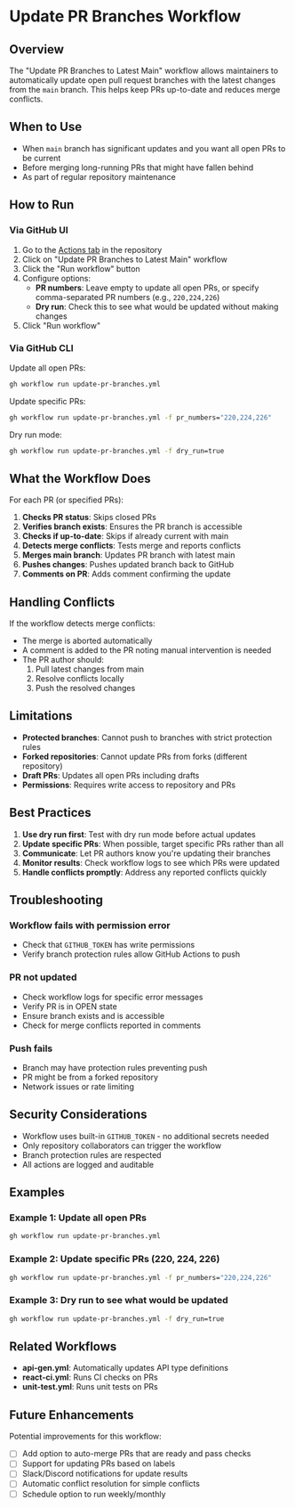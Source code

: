 # Update PR Branches Workflow

## Overview

The "Update PR Branches to Latest Main" workflow allows maintainers to automatically update open pull request branches with the latest changes from the `main` branch. This helps keep PRs up-to-date and reduces merge conflicts.

## When to Use

- When `main` branch has significant updates and you want all open PRs to be current
- Before merging long-running PRs that might have fallen behind
- As part of regular repository maintenance

## How to Run

### Via GitHub UI

1. Go to the [Actions tab](../../actions/workflows/update-pr-branches.yml) in the repository
2. Click on "Update PR Branches to Latest Main" workflow
3. Click the "Run workflow" button
4. Configure options:
    - **PR numbers**: Leave empty to update all open PRs, or specify comma-separated PR numbers (e.g., `220,224,226`)
    - **Dry run**: Check this to see what would be updated without making changes
5. Click "Run workflow"

### Via GitHub CLI

Update all open PRs:

```bash
gh workflow run update-pr-branches.yml
```

Update specific PRs:

```bash
gh workflow run update-pr-branches.yml -f pr_numbers="220,224,226"
```

Dry run mode:

```bash
gh workflow run update-pr-branches.yml -f dry_run=true
```

## What the Workflow Does

For each PR (or specified PRs):

1. **Checks PR status**: Skips closed PRs
2. **Verifies branch exists**: Ensures the PR branch is accessible
3. **Checks if up-to-date**: Skips if already current with main
4. **Detects merge conflicts**: Tests merge and reports conflicts
5. **Merges main branch**: Updates PR branch with latest main
6. **Pushes changes**: Pushes updated branch back to GitHub
7. **Comments on PR**: Adds comment confirming the update

## Handling Conflicts

If the workflow detects merge conflicts:

- The merge is aborted automatically
- A comment is added to the PR noting manual intervention is needed
- The PR author should:
    1. Pull latest changes from main
    2. Resolve conflicts locally
    3. Push the resolved changes

## Limitations

- **Protected branches**: Cannot push to branches with strict protection rules
- **Forked repositories**: Cannot update PRs from forks (different repository)
- **Draft PRs**: Updates all open PRs including drafts
- **Permissions**: Requires write access to repository and PRs

## Best Practices

1. **Use dry run first**: Test with dry run mode before actual updates
2. **Update specific PRs**: When possible, target specific PRs rather than all
3. **Communicate**: Let PR authors know you're updating their branches
4. **Monitor results**: Check workflow logs to see which PRs were updated
5. **Handle conflicts promptly**: Address any reported conflicts quickly

## Troubleshooting

### Workflow fails with permission error

- Check that `GITHUB_TOKEN` has write permissions
- Verify branch protection rules allow GitHub Actions to push

### PR not updated

- Check workflow logs for specific error messages
- Verify PR is in OPEN state
- Ensure branch exists and is accessible
- Check for merge conflicts reported in comments

### Push fails

- Branch may have protection rules preventing push
- PR might be from a forked repository
- Network issues or rate limiting

## Security Considerations

- Workflow uses built-in `GITHUB_TOKEN` - no additional secrets needed
- Only repository collaborators can trigger the workflow
- Branch protection rules are respected
- All actions are logged and auditable

## Examples

### Example 1: Update all open PRs

```bash
gh workflow run update-pr-branches.yml
```

### Example 2: Update specific PRs (220, 224, 226)

```bash
gh workflow run update-pr-branches.yml -f pr_numbers="220,224,226"
```

### Example 3: Dry run to see what would be updated

```bash
gh workflow run update-pr-branches.yml -f dry_run=true
```

## Related Workflows

- **api-gen.yml**: Automatically updates API type definitions
- **react-ci.yml**: Runs CI checks on PRs
- **unit-test.yml**: Runs unit tests on PRs

## Future Enhancements

Potential improvements for this workflow:

- [ ] Add option to auto-merge PRs that are ready and pass checks
- [ ] Support for updating PRs based on labels
- [ ] Slack/Discord notifications for update results
- [ ] Automatic conflict resolution for simple conflicts
- [ ] Schedule option to run weekly/monthly
